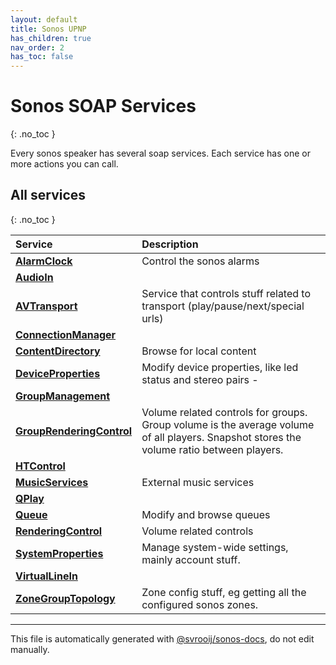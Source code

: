```yaml
---
layout: default
title: Sonos UPNP
has_children: true
nav_order: 2
has_toc: false
---
```


# Sonos SOAP Services
{: .no_toc }

Every sonos speaker has several soap services. Each service has one or more actions you can call.

## All services
{: .no_toc }

| Service | Description |
|:--------|:------------|
| [**AlarmClock**](alarm-clock.html) | Control the sonos alarms |
| [**AudioIn**](audio-in.html) |  |
| [**AVTransport**](av-transport.html) | Service that controls stuff related to transport (play/pause/next/special urls) |
| [**ConnectionManager**](connection-manager.html) |  |
| [**ContentDirectory**](content-directory.html) | Browse for local content |
| [**DeviceProperties**](device-properties.html) | Modify device properties, like led status and stereo pairs - |
| [**GroupManagement**](group-management.html) |  |
| [**GroupRenderingControl**](group-rendering-control.html) | Volume related controls for groups. Group volume is the average volume of all players. Snapshot stores the volume ratio between players. |
| [**HTControl**](ht-control.html) |  |
| [**MusicServices**](music-services.html) | External music services |
| [**QPlay**](q-play.html) |  |
| [**Queue**](queue.html) | Modify and browse queues |
| [**RenderingControl**](rendering-control.html) | Volume related controls |
| [**SystemProperties**](system-properties.html) | Manage system-wide settings, mainly account stuff. |
| [**VirtualLineIn**](virtual-line-in.html) |  |
| [**ZoneGroupTopology**](zone-group-topology.html) | Zone config stuff, eg getting all the configured sonos zones. |

---

This file is automatically generated with [@svrooij/sonos-docs](https://github.com/svrooij/sonos-api-docs/tree/main/generator/sonos-docs), do not edit manually.
